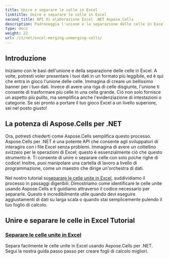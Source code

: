 ```yaml
---
title: Unire e separare le celle in Excel
linktitle: Unire e separare le celle in Excel
second_title: API di elaborazione Excel .NET Aspose.Cells
description: Padroneggia l'unione e la separazione delle celle in Excel con i nostri semplici tutorial Aspose.Cells per .NET. Migliora le tue competenze sui fogli di calcolo.
type: docs
weight: 22
url: /it/net/excel-merging-unmerging-cells/
---
```

## Introduzione

Iniziamo con le basi dell'unione e della separazione delle celle in Excel. A volte, potresti voler presentare i tuoi dati in un formato più leggibile, ed è qui che entra in gioco l'unione delle celle. Immagina di creare un bellissimo banner per i tuoi dati. Invece di avere una riga di celle disgiunte, l'unione ti consente di trasformare più celle in una cella grande. Ciò non solo fornisce un aspetto più pulito, ma semplifica anche l'evidenziazione di intestazioni o categorie. Se sei pronto a portare il tuo gioco Excel a un livello superiore, sei nel posto giusto!

## La potenza di Aspose.Cells per .NET

Ora, potresti chiederti come Aspose.Cells semplifica questo processo. Aspose.Cells per .NET è una potente API che consente agli sviluppatori di interagire con i file Excel senza problemi. Immagina di avere un coltellino svizzero per le operazioni di Excel; questo è essenzialmente ciò che questo strumento è. Ti consente di unire o separare celle con solo poche righe di codice! Inoltre, puoi manipolare una cartella di lavoro a livello di programmazione, come un maestro che dirige un'orchestra di dati. 

 Nel nostro tutorial su[separare le celle unite in Excel](./unmerge-merged-cells/), suddividiamo il processo in passaggi digeribili. Dimostriamo come identificare le celle unite usando Aspose.Cells e ti guidiamo attraverso il codice necessario per separarle. Questo è incredibilmente utile quando devi eseguire aggiustamenti di dati su larga scala o quando stai semplicemente pulendo il tuo foglio di calcolo. 

## Unire e separare le celle in Excel Tutorial
### [Separare le celle unite in Excel](./unmerge-merged-cells/)
Separa facilmente le celle unite in Excel usando Aspose.Cells per .NET. Segui la nostra guida passo passo per creare fogli di calcolo migliori.